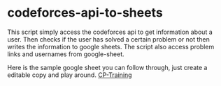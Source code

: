 # codeforces-api-to-sheets
This script simply access the codeforces api to get information about a user. Then checks if the user has solved a certain problem or not then writes the information to google sheets.
The script also access problem links and usernames from google-sheet.

Here is the sample google sheet you can follow through, just create a editable copy and play around.
[CP-Training](https://docs.google.com/spreadsheets/d/1VXZXyR-4CGwUjj1vayJa9c7t3trDseaEd9FTVr4l7uc/edit?gid=0#gid=0)
